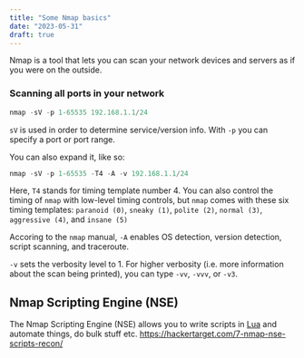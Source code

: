 ```yaml
---
title: "Some Nmap basics"
date: "2023-05-31"
draft: true
---
```


Nmap is a tool that lets you can scan your network devices and servers as if you were on the outside.

### Scanning all ports in your network

```powershell
nmap -sV -p 1-65535 192.168.1.1/24
```

`sV` is used in order to determine service/version info.
With `-p` you can specify a port or port range.

You can also expand it, like so:

```powershell
nmap -sV -p 1-65535 -T4 -A -v 192.168.1.1/24
```

Here, `T4` stands for timing template number 4. You can also control the timing of `nmap` with low-level timing controls, but `nmap` comes with these six timing templates: `paranoid (0)`, `sneaky (1)`, `polite (2)`, `normal (3)`, `aggressive (4)`, and `insane (5)`

Accoring to the `nmap` manual, `-A` enables OS detection, version detection, script scanning, and traceroute.

`-v` sets the verbosity level to 1. For higher verbosity (i.e. more information about the scan being printed), you can type `-vv`, `-vvv`, or `-v3`.

## Nmap Scripting Engine (NSE)

The Nmap Scripting Engine (NSE) allows you to write scripts in [Lua](./lua) and automate things, do bulk stuff etc.
https://hackertarget.com/7-nmap-nse-scripts-recon/
